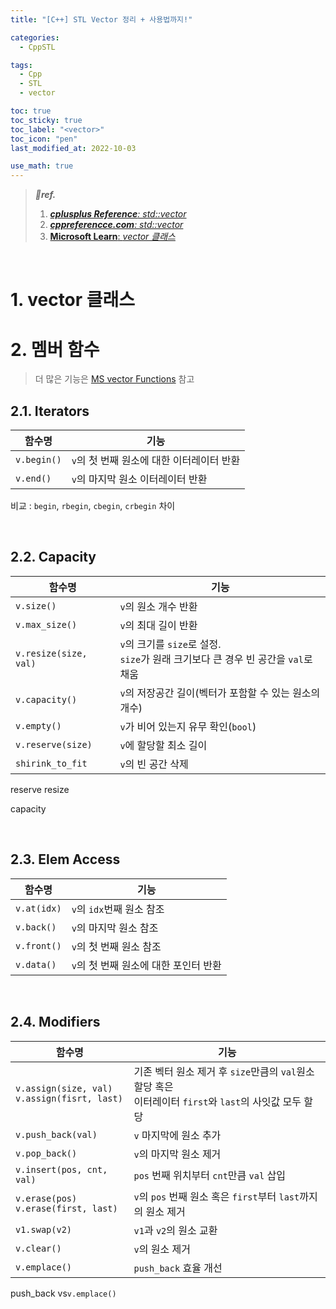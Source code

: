 ```yaml
---
title: "[C++] STL Vector 정리 + 사용법까지!"

categories:
  - CppSTL

tags:
  - Cpp
  - STL
  - vector

toc: true
toc_sticky: true
toc_label: "<vector>"
toc_icon: "pen"
last_modified_at: 2022-10-03

use_math: true
---
```




> ***💚ref.***
>
> 1.  [***cplusplus Reference**: std::vector*](https://cplusplus.com/reference/vector/vector/)
> 1.  [***cppreferencce.com**: std::vector*](https://en.cppreference.com/w/cpp/container/vector)
> 2.  [**Microsoft Learn**: *vector 클래스*](https://learn.microsoft.com/ko-kr/cpp/standard-library/vector-class?view=msvc-170)

<br>


# 1. vector 클래스



# 2. 멤버 함수

>   더 많은 기능은 [MS vector Functions](https://learn.microsoft.com/ko-kr/cpp/standard-library/vector-class?view=msvc-170#functions) 참고

<ng>

## 2.1. Iterators

| 함수명      | 기능                                      |
| ----------- | ----------------------------------------- |
| `v.begin()` | `v`의 첫 번째 원소에 대한 이터레이터 반환 |
| `v.end()`   | `v`의 마지막 원소 이터레이터 반환         |

비교 : `begin`, `rbegin`, `cbegin`, `crbegin` 차이

<br>

## 2.2. Capacity

| 함수명                | 기능                                                         |
| --------------------- | ------------------------------------------------------------ |
| `v.size()`            | `v`의 원소 개수 반환                                         |
| `v.max_size()`        | `v`의 최대 길이 반환                                         |
| `v.resize(size, val)` | `v`의 크기를 `size`로 설정. <br>`size`가 원래 크기보다 큰 경우 빈 공간을 `val`로 채움 |
| `v.capacity()`        | `v`의 저장공간 길이(벡터가 포함할 수 있는 원소의 개수)       |
| `v.empty()`           | `v`가 비어 있는지 유무 확인(`bool`)                          |
| `v.reserve(size)`     | `v`에 할당할 최소 길이                                       |
| `shirink_to_fit`      | `v`의 빈 공간 삭제                                           |

reserve resize

capacity



<br>

## 2.3. Elem Access

| 함수명      | 기능                                  |
| ----------- | ------------------------------------- |
| `v.at(idx)` | `v`의 `idx`번째 원소 참조             |
| `v.back()`  | `v`의 마지막 원소 참조                |
| `v.front()` | `v`의 첫 번째 원소 참조               |
| `v.data()`  | `v`의 첫 번째 원소에 대한 포인터 반환 |

<br>

## 2.4. Modifiers

| 함수명                                           | 기능                                                         |
| ------------------------------------------------ | ------------------------------------------------------------ |
| `v.assign(size, val)`<br>`v.assign(fisrt, last)` | 기존 벡터 원소 제거 후 `size`만큼의 `val`원소 할당 혹은<br>이터레이터 `first`와 `last`의 사잇값 모두 할당 |
| `v.push_back(val)`                               | `v` 마지막에 원소 추가                                       |
| `v.pop_back()`                                   | `v`의 마지막 원소 제거                                       |
| `v.insert(pos, cnt, val)`                        | `pos` 번째 위치부터 `cnt`만큼 `val` 삽입                     |
| `v.erase(pos)`<br>`v.erase(first, last)`         | `v`의 `pos` 번째 원소 혹은 `first`부터 `last`까지의 원소 제거 |
| `v1.swap(v2)`                                    | `v1`과 `v2`의 원소 교환                                      |
| `v.clear()`                                      | `v`의 원소 제거                                              |
| `v.emplace()`                                    | `push_back` 효율 개선                                        |

push_back vs`v.emplace()`

<br>